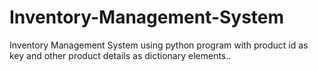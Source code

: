 # Inventory-Management-System
Inventory Management System using python program with product id as key and other product details as dictionary elements..
